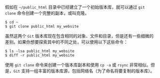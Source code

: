 假如在 `~/public_html` 目录中已经建立了一个初始版本库，就可以通过 `git clone` 命令创建一个完整的副本，或叫克隆。

```shell
$ cd ~
$ git clone public_html my_website
```

虽然这两个 `Git` 版本库现在包含相同的对象、文件和目录，但是还有一些细微的差别。如果你想要探索其中的不同之处，可以使用以下这些命令：

```shell
$ ls -lsa public_html my_website
$ diff -r public_html my_website
```

使用 `git clone` 命令来创建一个版本库副本和使用 `cp -a` 或 `rsync` 非常相似。但是，`Git` 支持一组丰富的版本库源，包括网络名（为了命名将要复制的版本库）。